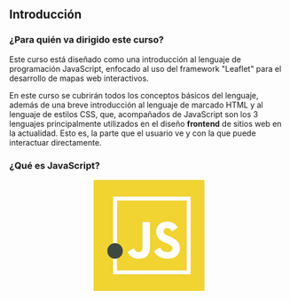 ## Introducción

### ¿Para quién va dirigido este curso?
Este curso está diseñado como una introducción al lenguaje de programación JavaScript, enfocado al uso del framework "Leaflet" para el desarrollo de mapas web interactivos.  

En este curso se cubrirán todos los conceptos básicos del lenguaje, además de una breve introducción al lenguaje de marcado HTML y al lenguaje de estilos CSS, que, acompañados de JavaScript son los 3 lenguajes principalmente utilizados en el diseño **frontend** de sitios web en la actualidad. Esto es, la parte que el usuario ve y con la que puede interactuar directamente.  

### ¿Qué es JavaScript?

<p align="center"> 
<img src="./img/js-logo.png" width="200px;" height="200px;">
</p>  
